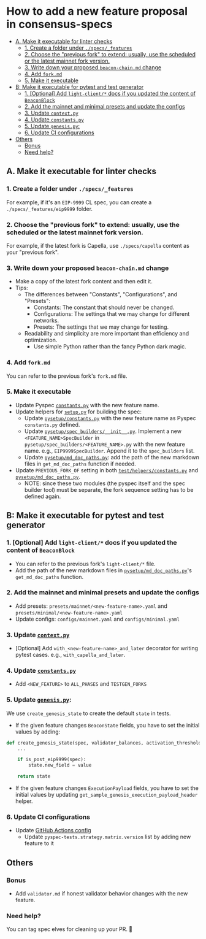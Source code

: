 # How to add a new feature proposal in consensus-specs

<!-- mdformat-toc start --slug=github --no-anchors --maxlevel=6 --minlevel=2 -->

- [A. Make it executable for linter checks](#a-make-it-executable-for-linter-checks)
  - [1. Create a folder under `./specs/_features`](#1-create-a-folder-under-specs_features)
  - [2. Choose the "previous fork" to extend: usually, use the scheduled or the latest mainnet fork version.](#2-choose-the-previous-fork-to-extend-usually-use-the-scheduled-or-the-latest-mainnet-fork-version)
  - [3. Write down your proposed `beacon-chain.md` change](#3-write-down-your-proposed-beacon-chainmd-change)
  - [4. Add `fork.md`](#4-add-forkmd)
  - [5. Make it executable](#5-make-it-executable)
- [B: Make it executable for pytest and test generator](#b-make-it-executable-for-pytest-and-test-generator)
  - [1. [Optional] Add `light-client/*` docs if you updated the content of `BeaconBlock`](#1-optional-add-light-client-docs-if-you-updated-the-content-of-beaconblock)
  - [2. Add the mainnet and minimal presets and update the configs](#2-add-the-mainnet-and-minimal-presets-and-update-the-configs)
  - [3. Update `context.py`](#3-update-contextpy)
  - [4. Update `constants.py`](#4-update-constantspy)
  - [5. Update `genesis.py`:](#5-update-genesispy)
  - [6. Update CI configurations](#6-update-ci-configurations)
- [Others](#others)
  - [Bonus](#bonus)
  - [Need help?](#need-help)

<!-- mdformat-toc end -->

## A. Make it executable for linter checks

### 1. Create a folder under `./specs/_features`

For example, if it's an `EIP-9999` CL spec, you can create a
`./specs/_features/eip9999` folder.

### 2. Choose the "previous fork" to extend: usually, use the scheduled or the latest mainnet fork version.

For example, if the latest fork is Capella, use `./specs/capella` content as
your "previous fork".

### 3. Write down your proposed `beacon-chain.md` change

- Make a copy of the latest fork content and then edit it.
- Tips:
  - The differences between "Constants", "Configurations", and "Presets":
    - Constants: The constant that should never be changed.
    - Configurations: The settings that we may change for different networks.
    - Presets: The settings that we may change for testing.
  - Readability and simplicity are more important than efficiency and
    optimization.
    - Use simple Python rather than the fancy Python dark magic.

### 4. Add `fork.md`

You can refer to the previous fork's `fork.md` file.

### 5. Make it executable

- Update Pyspec
  [`constants.py`](https://github.com/ethereum/consensus-specs/blob/dev/tests/core/pyspec/eth2spec/test/helpers/constants.py)
  with the new feature name.
- Update helpers for
  [`setup.py`](https://github.com/ethereum/consensus-specs/blob/dev/setup.py)
  for building the spec:
  - Update
    [`pysetup/constants.py`](https://github.com/ethereum/consensus-specs/blob/dev/pysetup/constants.py)
    with the new feature name as Pyspec `constants.py` defined.
  - Update
    [`pysetup/spec_builders/__init__.py`](https://github.com/ethereum/consensus-specs/blob/dev/pysetup/spec_builders/__init__.py).
    Implement a new `<FEATURE_NAME>SpecBuilder` in
    `pysetup/spec_builders/<FEATURE_NAME>.py` with the new feature name. e.g.,
    `EIP9999SpecBuilder`. Append it to the `spec_builders` list.
  - Update
    [`pysetup/md_doc_paths.py`](https://github.com/ethereum/consensus-specs/blob/dev/pysetup/md_doc_paths.py):
    add the path of the new markdown files in `get_md_doc_paths` function if
    needed.
- Update `PREVIOUS_FORK_OF` setting in both
  [`test/helpers/constants.py`](https://github.com/ethereum/consensus-specs/blob/dev/tests/core/pyspec/eth2spec/test/helpers/constants.py)
  and
  [`pysetup/md_doc_paths.py`](https://github.com/ethereum/consensus-specs/blob/dev/pysetup/md_doc_paths.py).
  - NOTE: since these two modules (the pyspec itself and the spec builder tool)
    must be separate, the fork sequence setting has to be defined again.

## B: Make it executable for pytest and test generator

### 1. [Optional] Add `light-client/*` docs if you updated the content of `BeaconBlock`

- You can refer to the previous fork's `light-client/*` file.
- Add the path of the new markdown files in
  [`pysetup/md_doc_paths.py`](https://github.com/ethereum/consensus-specs/blob/dev/pysetup/md_doc_paths.py)'s
  `get_md_doc_paths` function.

### 2. Add the mainnet and minimal presets and update the configs

- Add presets: `presets/mainnet/<new-feature-name>.yaml` and
  `presets/minimal/<new-feature-name>.yaml`
- Update configs: `configs/mainnet.yaml` and `configs/minimal.yaml`

### 3. Update [`context.py`](https://github.com/ethereum/consensus-specs/blob/dev/tests/core/pyspec/eth2spec/test/context.py)

- [Optional] Add `with_<new-feature-name>_and_later` decorator for writing
  pytest cases. e.g., `with_capella_and_later`.

### 4. Update [`constants.py`](https://github.com/ethereum/consensus-specs/blob/dev/tests/core/pyspec/eth2spec/test/helpers/constants.py)

- Add `<NEW_FEATURE>` to `ALL_PHASES` and `TESTGEN_FORKS`

### 5. Update [`genesis.py`](https://github.com/ethereum/consensus-specs/blob/dev/tests/core/pyspec/eth2spec/test/helpers/genesis.py):

We use `create_genesis_state` to create the default `state` in tests.

- If the given feature changes `BeaconState` fields, you have to set the initial
  values by adding:

```python
def create_genesis_state(spec, validator_balances, activation_threshold):
    ...

    if is_post_eip9999(spec):
        state.new_field = value

    return state
```

- If the given feature changes `ExecutionPayload` fields, you have to set the
  initial values by updating `get_sample_genesis_execution_payload_header`
  helper.

### 6. Update CI configurations

- Update
  [GitHub Actions config](https://github.com/ethereum/consensus-specs/blob/dev/.github/workflows/run-tests.yml)
  - Update `pyspec-tests.strategy.matrix.version` list by adding new feature to
    it

## Others

### Bonus

- Add `validator.md` if honest validator behavior changes with the new feature.

### Need help?

You can tag spec elves for cleaning up your PR. 🧚
